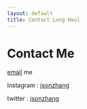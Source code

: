 ```yaml
---
layout: default
title: Contact Long Haul
---
```


<div id="contact">
  <h1 class="pageTitle">Contact Me</h1>
  <div class="contactContent">
    <p class="intro"><a href="mail://jsonzhang@icloud.com">email</a> me</p>
    <p>Instagram : <a href="https://instagram.com/jsonzhang/">jsonzhang</a></p>
    <p>twitter : <a href="https://twitter.com/jsonzhang/">jsonzhang</a></p>
  </div>
</div>
